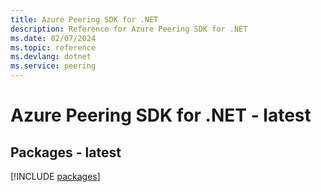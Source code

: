 ```yaml
---
title: Azure Peering SDK for .NET
description: Reference for Azure Peering SDK for .NET
ms.date: 02/07/2024
ms.topic: reference
ms.devlang: dotnet
ms.service: peering
---
```

# Azure Peering SDK for .NET - latest
## Packages - latest
[!INCLUDE [packages](peering-index.md)]